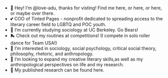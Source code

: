 - 👋 Hey! I’m @love-adu, thanks for visting! Find me here, or here, or here, or maybe over there.
- 💕 COO of Tinted Pages - nonprofit dedicated to spreading access to the literary career field to LGBTQ and POC youth.
- 🌱 I’m currently studying sociology at UC Berkeley. Go Bears!
- 🛼 Check out my routines at competitions! (I compete in solo roller dance for Team USA!)
- 👀 I’m interested in sociology, social psychology, critical social theory, philosophy, rhetoric, and anthropology.
- 💞️ I’m looking to expand my creative literary skills,as well as my anthropological perspectives on life and my research.
- 🦾 My published research can be found here.
<!---
love-adu/love-adu is a ✨ special ✨ repository because its `README.md` (this file) appears on your GitHub profile.
You can click the Preview link to take a look at your changes.
--->
